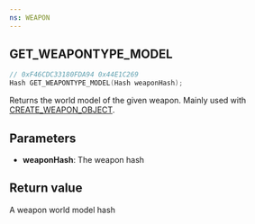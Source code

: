 ```yaml
---
ns: WEAPON
---
```

## GET_WEAPONTYPE_MODEL

```c
// 0xF46CDC33180FDA94 0x44E1C269
Hash GET_WEAPONTYPE_MODEL(Hash weaponHash);
```

Returns the world model of the given weapon.
Mainly used with [CREATE_WEAPON_OBJECT](#_0x9541D3CF0D398F36).

## Parameters
* **weaponHash**: The weapon hash

## Return value
A weapon world model hash